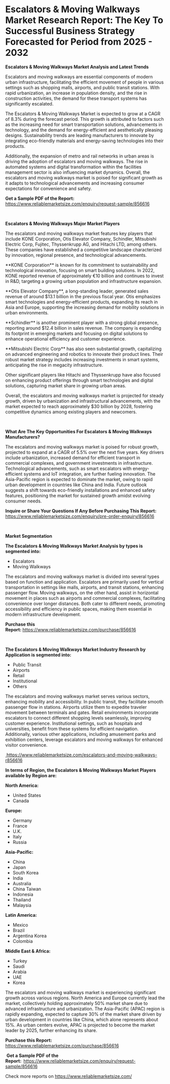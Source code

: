 <p><h1>Escalators & Moving Walkways Market Research Report: The Key To Successful Business Strategy Forecasted for Period from 2025 - 2032</h1></p><p><strong>Escalators & Moving Walkways Market Analysis and Latest Trends</strong></p>
<p><p>Escalators and moving walkways are essential components of modern urban infrastructure, facilitating the efficient movement of people in various settings such as shopping malls, airports, and public transit stations. With rapid urbanization, an increase in population density, and the rise in construction activities, the demand for these transport systems has significantly escalated. </p><p>The Escalators & Moving Walkways Market is expected to grow at a CAGR of 8.3% during the forecast period. This growth is attributed to factors such as the increasing need for smart transportation solutions, advancements in technology, and the demand for energy-efficient and aesthetically pleasing designs. Sustainability trends are leading manufacturers to innovate by integrating eco-friendly materials and energy-saving technologies into their products.</p><p>Additionally, the expansion of metro and rail networks in urban areas is driving the adoption of escalators and moving walkways. The rise in automated systems and digital transformation within the facilities management sector is also influencing market dynamics. Overall, the escalators and moving walkways market is poised for significant growth as it adapts to technological advancements and increasing consumer expectations for convenience and safety.</p></p>
<p><strong>Get a Sample PDF of the Report:&nbsp;</strong> <a href="https://www.reliablemarketsize.com/enquiry/request-sample/856616?utm_campaign=2482&utm_medium=2&utm_source=Github&utm_content=ia&utm_term=09042025&utm_id=escalators-moving-walkways">https://www.reliablemarketsize.com/enquiry/request-sample/856616</a></p>
<p>&nbsp;</p>
<p><strong>Escalators & Moving Walkways Major Market Players</strong></p>
<p><p>The escalators and moving walkways market features key players that include KONE Corporation, Otis Elevator Company, Schindler, Mitsubishi Electric Corp, Fujitec, Thyssenkrupp AG, and Hitachi LTD, among others. These companies have established a competitive landscape characterized by innovation, regional presence, and technological advancements.</p><p>**KONE Corporation** is known for its commitment to sustainability and technological innovation, focusing on smart building solutions. In 2022, KONE reported revenue of approximately €10 billion and continues to invest in R&D, targeting a growing urban population and infrastructure expansion.</p><p>**Otis Elevator Company**, a long-standing leader, generated sales revenue of around $13.1 billion in the previous fiscal year. Otis emphasizes smart technologies and energy-efficient products, expanding its reach in Asia and Europe, supporting the increasing demand for mobility solutions in urban environments.</p><p>**Schindler** is another prominent player with a strong global presence, reporting around $12.4 billion in sales revenue. The company is expanding its footprint in emerging markets and focusing on digital solutions to enhance operational efficiency and customer experience.</p><p>**Mitsubishi Electric Corp** has also seen substantial growth, capitalizing on advanced engineering and robotics to innovate their product lines. Their robust market strategy includes increasing investments in smart systems, anticipating the rise in megacity infrastructure.</p><p>Other significant players like Hitachi and Thyssenkrupp have also focused on enhancing product offerings through smart technologies and digital solutions, capturing market share in growing urban areas.</p><p>Overall, the escalators and moving walkways market is projected for steady growth, driven by urbanization and infrastructural advancements, with the market expected to reach approximately $30 billion by 2028, fostering competitive dynamics among existing players and newcomers.</p></p>
<p>&nbsp;</p>
<p><strong>What Are The Key Opportunities For Escalators & Moving Walkways Manufacturers?</strong></p>
<p><p>The escalators and moving walkways market is poised for robust growth, projected to expand at a CAGR of 5.5% over the next five years. Key drivers include urbanization, increased demand for efficient transport in commercial complexes, and government investments in infrastructure. Technological advancements, such as smart escalators with energy-efficient systems and IoT integration, are further fueling innovation. The Asia-Pacific region is expected to dominate the market, owing to rapid urban development in countries like China and India. Future outlook suggests a shift towards eco-friendly installations and enhanced safety features, positioning the market for sustained growth amidst evolving consumer needs.</p></p>
<p><strong>Inquire or Share Your Questions If Any Before Purchasing This Report:</strong> <a href="https://www.reliablemarketsize.com/enquiry/pre-order-enquiry/856616?utm_campaign=2482&utm_medium=2&utm_source=Github&utm_content=ia&utm_term=09042025&utm_id=escalators-moving-walkways">https://www.reliablemarketsize.com/enquiry/pre-order-enquiry/856616</a></p>
<p>&nbsp;</p>
<p><strong>Market Segmentation</strong></p>
<p><strong>The Escalators & Moving Walkways Market Analysis by types is segmented into:</strong></p>
<p><ul><li>Escalators</li><li>Moving Walkways</li></ul></p>
<p><p>The escalators and moving walkways market is divided into several types based on function and application. Escalators are primarily used for vertical transportation in settings like malls, airports, and transit stations, enhancing passenger flow. Moving walkways, on the other hand, assist in horizontal movement in places such as airports and commercial complexes, facilitating convenience over longer distances. Both cater to different needs, promoting accessibility and efficiency in public spaces, making them essential in modern infrastructure development.</p></p>
<p><strong>Purchase this Report:&nbsp;</strong><a href="https://www.reliablemarketsize.com/purchase/856616?utm_campaign=2482&utm_medium=2&utm_source=Github&utm_content=ia&utm_term=09042025&utm_id=escalators-moving-walkways">https://www.reliablemarketsize.com/purchase/856616</a></p>
<p>&nbsp;</p>
<p><strong>The Escalators & Moving Walkways Market Industry Research by Application is segmented into:</strong></p>
<p><ul><li>Public Transit</li><li>Airports</li><li>Retail</li><li>Institutional</li><li>Others</li></ul></p>
<p><p>The escalators and moving walkways market serves various sectors, enhancing mobility and accessibility. In public transit, they facilitate smooth passenger flow in stations. Airports utilize them to expedite traveler movement between terminals and gates. Retail environments incorporate escalators to connect different shopping levels seamlessly, improving customer experience. Institutional settings, such as hospitals and universities, benefit from these systems for efficient navigation. Additionally, various other applications, including amusement parks and exhibition centers, leverage escalators and moving walkways for enhanced visitor convenience.</p></p>
<p><a href="https://www.reliablemarketsize.com/escalators-and-moving-walkways-r856616?utm_campaign=2482&utm_medium=2&utm_source=Github&utm_content=ia&utm_term=09042025&utm_id=escalators-moving-walkways">&nbsp;https://www.reliablemarketsize.com/escalators-and-moving-walkways-r856616</a></p>
<p><strong>In terms of Region, the Escalators & Moving Walkways Market Players available by Region are:</strong></p>
<p>
    <p> <strong> North America: </strong>
        <ul>
            <li>United States</li>
            <li>Canada</li>
        </ul>
        </p> 
    <p> <strong> Europe: </strong>
        <ul>
            <li>Germany</li>
            <li>France</li>
            <li>U.K.</li>
            <li>Italy</li>
            <li>Russia</li>
        </ul>
        </p> 
    <p> <strong> Asia-Pacific: </strong>
        <ul>
            <li>China</li>
            <li>Japan</li>
            <li>South Korea</li>
            <li>India</li>
            <li>Australia</li>
            <li>China Taiwan</li>
            <li>Indonesia</li>
            <li>Thailand</li>
            <li>Malaysia</li>
        </ul>
        </p> 
    <p> <strong> Latin America: </strong>
        <ul>
            <li>Mexico</li>
            <li>Brazil</li>
            <li>Argentina Korea</li>
            <li>Colombia</li>
        </ul>
        </p> 
    <p> <strong> Middle East & Africa: </strong>
        <ul>
            <li>Turkey</li>
            <li>Saudi</li>
            <li>Arabia</li>
            <li>UAE</li>
            <li>Korea</li>
        </ul>
    </p>
    </p>
<p><p>The escalators and moving walkways market is experiencing significant growth across various regions. North America and Europe currently lead the market, collectively holding approximately 50% market share due to advanced infrastructure and urbanization. The Asia-Pacific (APAC) region is rapidly expanding, expected to capture 30% of the market share driven by urban development in countries like China, which alone represents about 15%. As urban centers evolve, APAC is projected to become the market leader by 2025, further enhancing its share.</p></p>
<p><strong>Purchase this Report: </strong><a href="https://www.reliablemarketsize.com/purchase/856616?utm_campaign=2482&utm_medium=2&utm_source=Github&utm_content=ia&utm_term=09042025&utm_id=escalators-moving-walkways">https://www.reliablemarketsize.com/purchase/856616</a></p>
<p>&nbsp;<strong>Get a Sample PDF of the Report:&nbsp;&nbsp;</strong><a href="https://www.reliablemarketsize.com/enquiry/request-sample/856616?utm_campaign=2482&utm_medium=2&utm_source=Github&utm_content=ia&utm_term=09042025&utm_id=escalators-moving-walkways">https://www.reliablemarketsize.com/enquiry/request-sample/856616</a></p>
<p><strong></strong></p>
<p>Check more reports on <a href="https://www.reliablemarketsize.com/?utm_campaign=2482&utm_medium=2&utm_source=Github&utm_content=ia&utm_term=09042025&utm_id=escalators-moving-walkways">https://www.reliablemarketsize.com/</a></p>